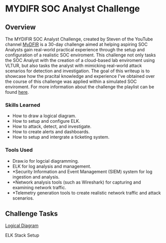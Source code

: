 # MYDIFR SOC Analyst Challenge

## Overview

The MYDIFIR SOC Analyst Challenge, created by Steven of the YouTube channel <a href="https://www.youtube.com/@MyDFIR">MyDFIR</a> is a 30-day challenge aimed at helping aspiring SOC Analysts gain real-world practical experience through the setup and configuration of a realistic SOC enviroment. This challenge not only tasks the SOC Analyst with the creation of a cloud-based lab enviroment using VLTUR, but also tasks the analyst with mimicking real-world attack scenarios for detection and investigation. The goal of this writeup is to showcase how the pracital knowledge and experience I've obtained over the course of this challenge was applied within a simulated SOC enviroment. For more information about the challenge the playlist can be found <a href="https://www.youtube.com/watch?v=W3ExS2m6B24&list=PLG6KGSNK4PuBb0OjyDIdACZnb8AoNBeq6&index=1">here</a>.  

### Skills Learned

- How to draw a logical diagram.
- How to setup and configure ELK.
- How to attack, detect, and investigate.
- How to create alerts and dashboards.
- How to setup and intergrate a ticketing system.

### Tools Used

- Draw.io for logcial diagramming.
- ELK for log analysis and management.
- *Security Information and Event Management (SIEM) system for log ingestion and analysis.
- *Network analysis tools (such as Wireshark) for capturing and examining network traffic.
- *Telemetry generation tools to create realistic network traffic and attack scenarios.

## Challenge Tasks
<a href="https://github.com/marcietolbert/MYDFIR-SOC-Analyst-Challenge/blob/main/Pages/Logical-Diagram.md">Logical Diagram</a>

ELK Stack Setup
